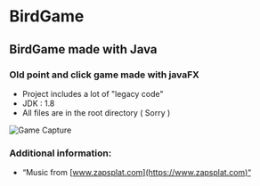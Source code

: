 # BirdGame
## BirdGame made with Java

### Old point and click game made with javaFX
- Project includes a lot of "legacy code"
- JDK : 1.8 
- All files are in the root directory ( Sorry )

![Game Capture](https://puu.sh/HkpE0/d5d707963f.png)



### Additional information:
- “Music from [www.zapsplat.com](https://www.zapsplat.com)“
